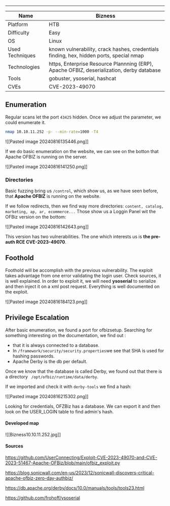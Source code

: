 ****

| Name            | Bizness                                                                                   |
| --------------- | ----------------------------------------------------------------------------------------- |
| Platform        | HTB                                                                                       |
| Difficulty      | Easy                                                                                      |
| OS              | Linux                                                                                     |
| Used Techniques | known vulnerability, crack hashes, credentials finding, hex, hidden ports, special nmap   |
| Technologies    | https, Enterprise Resource Plannning (ERP), Apache OFBIZ, deserialization, derby database |
| Tools           | gobuster,  ysoserial, hashcat                                                             |
| CVEs            | CVE-2023-49070                                                                            |

## Enumeration



Regular scans let the port `43425` hidden. Once we adjust the parameter, we could enumerate it.
```bash
nmap 10.10.11.252 -p- --min-rate=1000 -T4
```


![[Pasted image 20240816135446.png]]

If we do basic enumeration on the website, we can see on the botton that Apache OFBIZ is running on the server.

![[Pasted image 20240816141250.png]]
### Directories

Basic fuzzing bring us `/control`, which show us, as we have seen before, that  **Apache OFBIZ**  is running on the website. 

If we follow redirects, then we find way more directories:
`content, catalog, marketing, ap, ar, ecommerce...`
Those show us a Loggin Panel wit the OFBiz version on the bottom:

![[Pasted image 20240816142643.png]]


This version has two vulnerabilities. The one which interests us is **the pre-auth RCE CVE-2023-49070**.


## Foothold

Foothold will be accomplish with the previous vulnerability. The exploit takes advantage from one error validating the login user.  Check sources, it is well explained. In order to exploit it, we will need **ysoserial** to serialize and then inject it on a xml post request. Everything is well documented on the exploit.

![[Pasted image 20240816184123.png]]  


## Privilege Escalation

After basic enumeration, we found a port for ofbizsetup. Searching for something interesting on the documentation, we find out :
- that it is always connected to a database.
- In `/framework/security/security.properties`we see that SHA is used for hashing passwords.
- Apache Derby is the db per default.

Once we know that the database is called Derby, we found out that there is a directory ` /opt/ofbiz/runtime/data/derby`.

If we imported and check it with `derby-tools` we find a hash:

![[Pasted image 20240816215302.png]]

Looking for credentials, OFZBiz has a database. We can export it and then look on the USER_LOGIN table to find admin's hash.


#### Developed map


![[Bizness10.10.11.252.jpg]]
#### Sources

https://github.com/UserConnecting/Exploit-CVE-2023-49070-and-CVE-2023-51467-Apache-OFBiz/blob/main/ofbiz_exploit.py

https://blog.sonicwall.com/en-us/2023/12/sonicwall-discovers-critical-apache-ofbiz-zero-day-authbiz/

https://db.apache.org/derby/docs/10.0/manuals/tools/tools23.html

https://github.com/frohoff/ysoserial